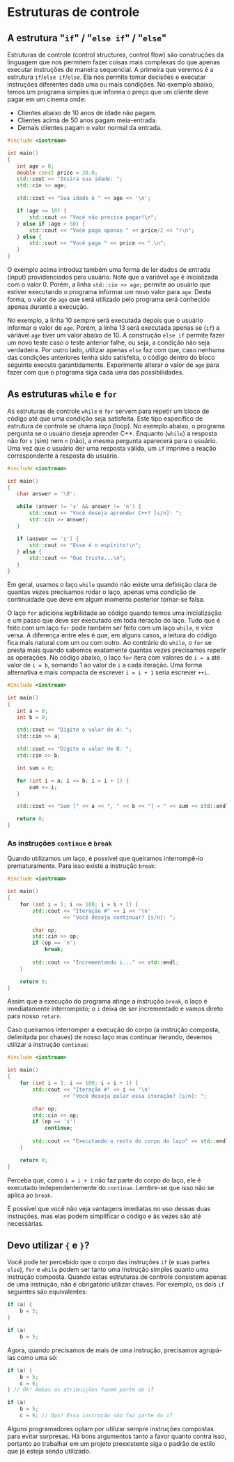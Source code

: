 # Estruturas de controle

## A estrutura "`if`" / "`else if`" / "`else`"

Estruturas de controle (control structures, control flow) são construções da linguagem que nos permitem fazer coisas mais complexas do que apenas executar instruções de maneira sequencial. A primeira que veremos é a estrutura `if`/`else if`/`else`. Ela nos permite tomar decisões e executar instruções diferentes dada uma ou mais condições. No exemplo abaixo, temos um programa simples que informa o preço que um cliente deve pagar em um cinema onde:

- Clientes abaixo de 10 anos de idade não pagam.
- Clientes acima de 50 anos pagam meia-entrada.
- Demais clientes pagam o valor normal da entrada.

```cpp
#include <iostream>

int main()
{
   int age = 0;
   double const price = 20.0;
   std::cout << "Insira sua idade: ";
   std::cin >> age;

   std::cout << "Sua idade é " << age << '\n';

   if (age <= 10) {
       std::cout << "Você não precisa pagar!\n";
   } else if (age > 50) {
       std::cout << "Você paga apenas " << price/2 << "!\n";
   } else {
       std::cout << "Você paga " << price << ".\n";
   }
}
```

O exemplo acima introduz também uma forma de ler dados de entrada (input) providenciados pelo usuário. Note que a variável `age` é inicializada com o valor 0. Porém, a linha `std::cin >> age;` permite ao usuário que estiver executando o programa informar um novo valor para `age`. Desta forma, o valor de `age` que será utilizado pelo programa será conhecido apenas durante a execução.

No exemplo, a linha 10 sempre será executada depois que o usuário informar o valor de `age`. Porém, a linha 13 será executada apenas se (`if`) a variável `age` tiver um valor abaixo de 10. A construção `else if` permite fazer um novo teste caso o teste anterior falhe, ou seja, a condição não seja verdadeira. Por outro lado, utilizar apenas `else` faz com que, caso nenhuma das condições anteriores tenha sido satisfeita, o código dentro do bloco seguinte execute garantidamente. Experimente alterar o valor de `age` para fazer com que o programa siga cada uma das possibilidades.

## As estruturas `while` e `for`

As estruturas de controle `while` e `for` servem para repetir um bloco de código até que uma condição seja satisfeita. Este tipo específico de estrutura de controle se chama _laço_ (loop). No exemplo abaixo, o programa pergunta se o usuário deseja aprender C++. Enquanto (`while`) a resposta não for `s` (sim) nem `n` (não), a mesma pergunta aparecerá para o usuário. Uma vez que o usuário der uma resposta válida, um `if` imprime a reação correspondente à resposta do usuário.

```cpp
#include <iostream>

int main()
{
   char answer = '\0';

   while (answer != 's' && answer != 'n') {
       std::cout << "Você deseja aprender C++? [s/n]: ";
       std::cin >> answer;
   }

   if (answer == 's') {
       std::cout << "Esse é o espírito!\n";
   } else {
       std::cout << "Que triste...\n";
   }
}
```

Em geral, usamos o laço `while` quando não existe uma definição clara de quantas vezes precisamos rodar o laço, apenas uma condição de continuidade que deve em algum momento posterior tornar-se falsa.

O laço `for` adiciona legibilidade ao código quando temos uma inicialização e um passo que deve ser executado em toda iteração do laço. Tudo que é feito com um laço `for` pode também ser feito com um laço `while`, e vice versa. A diferença entre eles é que, em alguns casos, a leitura do código fica mais natural com um ou com outro. Ao contrário do `while`, o `for` se presta mais quando sabemos exatamente quantas vezes precisamos repetir as operações. No código abaixo, o laço `for` itera com valores de `i = a` até valor de `i = b`, somando 1 ao valor de `i` a cada iteração. Uma forma alternativa e mais compacta de escrever `i = i + 1` seria escrever `++i`.

```cpp
#include <iostream>

int main()
{
   int a = 0;
   int b = 0;

   std::cout << "Digite o valor de A: ";
   std::cin >> a;

   std::cout << "Digite o valor de B: ";
   std::cin >> b;

   int sum = 0;

   for (int i = a; i <= b; i = i + 1) {
       sum += i;
   }

   std::cout << "Sum [" << a << ", " << b << "] = " << sum << std::endl;

   return 0;
}
```

### As instruções `continue` e `break`

Quando utilizamos um laço, é possível que queiramos interrompê-lo prematuramente. Para isso existe a instrução `break`:

```cpp
#include <iostream>

int main()
{
    for (int i = 1; i <= 100; i = i + 1) {
        std::cout << "Iteração #" << i << '\n'
                  << "Você deseja continuar? [s/n]: ";

        char op;
        std::cin >> op;
        if (op == 'n')
            break;
        
        std::cout << "Incrementando i..." << std::endl;
    }

    return 0;
}
```

Assim que a execução do programa atinge a instrução `break`, o laço é imediatamente interrompido; o `i` deixa de ser incrementado e vamos direto para nosso `return`.

Caso queiramos interromper a execução do corpo (a instrução composta, delimitada por chaves) de nosso laço mas continuar iterando, devemos utilizar a instrução `continue`:

```cpp
#include <iostream>

int main()
{
    for (int i = 1; i <= 100; i = i + 1) {
        std::cout << "Iteração #" << i << '\n'
                  << "Você deseja pular essa iteração? [s/n]: ";

        char op;
        std::cin >> op;
        if (op == 's')
            continue;
        
        std::cout << "Executando o resto do corpo do laço" << std::endl;
    }

    return 0;
}
```

Perceba que, como `i = i + 1` não faz parte do corpo do laço, ele é executado independentemente do `continue`. Lembre-se que isso não se aplica ao `break`.

É possível que você não veja vantagens imediatas no uso dessas duas instruções, mas elas podem simplificar o código e às vezes são até necessárias.

## Devo utilizar `{` e `}`?

Você pode ter percebido que o corpo das instruções `if` (e suas partes `else`), `for` e `while` podem ser tanto uma instrução simples quanto uma instrução composta. Quando estas estruturas de controle consistem apenas de uma instrução, não é obrigatório utilizar chaves. Por exemplo, os dois `if` seguintes são equivalentes:

```cpp
if (a) {
    b = 5;
}

if (a)
    b = 5;
```

Agora, quando precisamos de mais de uma instrução, precisamos agrupá-las como uma só:

```cpp
if (a) {
    b = 5;
    c = 6;
} // Ok! Ambas as atribuições fazem parte do if

if (a)
    b = 5;
    c = 6; // Ops! Essa instrução não faz parte do if 
```

Alguns programadores optam por utilizar sempre instruções compostas para evitar surpresas. Há bons argumentos tanto a favor quanto contra isso, portanto ao trabalhar em um projeto preexistente siga o padrão de estilo que já esteja sendo utilizado.
